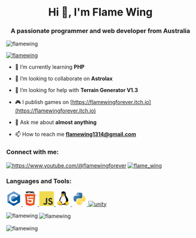 <h1 align="center">Hi 👋, I'm Flame Wing</h1>
<h3 align="center">A passionate programmer and web developer from Australia</h3>

<p align="left"> <img src="https://komarev.com/ghpvc/?username=flamewing&label=Profile%20views&color=0e75b6&style=flat" alt="flamewing" /> </p>

<p align="left"> <a href="https://github.com/ryo-ma/github-profile-trophy"><img src="https://github-profile-trophy.vercel.app/?username=flamewing" alt="flamewing" /></a> </p>

- 🌱 I’m currently learning **PHP**

- 👯 I’m looking to collaborate on **Astrolax**

- 🤝 I’m looking for help with **Terrain Generator V1.3**

- 🎮 I publish games on [https://flamewingforever.itch.io](https://flamewingforever.itch.io)

- 💬 Ask me about **almost anything**

- 📫 How to reach me **flamewing1314@gmail.com**

<h3 align="left">Connect with me:</h3>
<p align="left">
<a href="https://www.youtube.com/c/https://www.youtube.com/@flamewingforever" target="blank"><img align="center" src="https://raw.githubusercontent.com/rahuldkjain/github-profile-readme-generator/master/src/images/icons/Social/youtube.svg" alt="https://www.youtube.com/@flamewingforever" height="30" width="40" /></a>
<a href="https://discord.gg/flame_wing" target="blank"><img align="center" src="https://raw.githubusercontent.com/rahuldkjain/github-profile-readme-generator/master/src/images/icons/Social/discord.svg" alt="flame_wing" height="30" width="40" /></a>
</p>

<h3 align="left">Languages and Tools:</h3>
<p align="left"> <a href="https://www.cprogramming.com/" target="_blank" rel="noreferrer"> <img src="https://raw.githubusercontent.com/devicons/devicon/master/icons/c/c-original.svg" alt="c" width="40" height="40"/> </a> <a href="https://www.w3.org/html/" target="_blank" rel="noreferrer"> <img src="https://raw.githubusercontent.com/devicons/devicon/master/icons/html5/html5-original-wordmark.svg" alt="html5" width="40" height="40"/> </a> <a href="https://developer.mozilla.org/en-US/docs/Web/JavaScript" target="_blank" rel="noreferrer"> <img src="https://raw.githubusercontent.com/devicons/devicon/master/icons/javascript/javascript-original.svg" alt="javascript" width="40" height="40"/> </a> <a href="https://www.linux.org/" target="_blank" rel="noreferrer"> <img src="https://raw.githubusercontent.com/devicons/devicon/master/icons/linux/linux-original.svg" alt="linux" width="40" height="40"/> </a> <a href="https://www.python.org" target="_blank" rel="noreferrer"> <img src="https://raw.githubusercontent.com/devicons/devicon/master/icons/python/python-original.svg" alt="python" width="40" height="40"/> </a> <a href="https://unity.com/" target="_blank" rel="noreferrer"> <img src="https://www.vectorlogo.zone/logos/unity3d/unity3d-icon.svg" alt="unity" width="40" height="40"/> </a> </p>

<p><img align="left" src="https://github-readme-stats.vercel.app/api/top-langs?username=flamewing&show_icons=true&locale=en&layout=compact" alt="flamewing" /></p>

<p>&nbsp;<img align="center" src="https://github-readme-stats.vercel.app/api?username=flamewing&show_icons=true&locale=en" alt="flamewing" /></p>

<p><img align="center" src="https://github-readme-streak-stats.herokuapp.com/?user=flamewing&" alt="flamewing" /></p>


